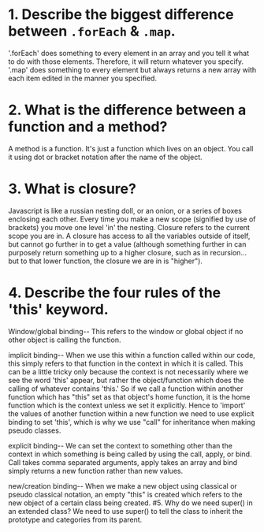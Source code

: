 # 1. Describe the biggest difference between `.forEach` & `.map`.

'.forEach' does something to every element in an array and you tell it what to do with those elements. Therefore, it will return whatever you specify. '.map' does something to every element but always returns a new array with each item edited in the manner you specified.

# 2. What is the difference between a function and a method?

A method is a function. It's just a function which lives on an object. You call it using dot or bracket notation after the name of the object.

# 3. What is closure?

Javascript is like a russian nesting doll, or an onion, or a series of boxes enclosing each other. Every time you make a new scope (signified by use of brackets) you move one level 'in' the nesting. Closure refers to the current scope you are in. A closure has access to all the variables outside of itself, but cannot go further in to get a value (although something further in can purposely return something up to a higher closure, such as in recursion... but to that lower function, the closure we are in is "higher").

# 4. Describe the four rules of the 'this' keyword.

Window/global binding-- This refers to the window or global object if no other object is calling the function.

implicit binding-- When we use this within a function called within our code, this simply refers to that function in the context in which it is called. This can be a little tricky only because the context is not necessarily where we see the word 'this' appear, but rather the object/function which does the calling of whatever contains 'this.' So if we call a function within another function which has "this" set as that object's home function, it is the home function which is the context unless we set it explicitly. Hence to 'import' the values of another function within a new function we need to use explicit binding to set 'this', which is why we use "call" for inheritance when making pseudo classes.

explicit binding-- We can set the context to something other than the context in which something is being called by using the call, apply, or bind. Call takes comma separated arguments, apply takes an array and bind simply returns a new function rather than new values.

new/creation binding-- When we make a new object using classical or pseudo classical notation, an empty "this" is created which refers to the new object of a certain class being created.
#5. Why do we need super() in an extended class?
We need to use super() to tell the class to inherit the prototype and categories from its parent.
